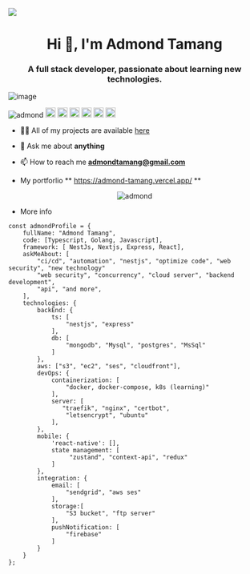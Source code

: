 ![](https://komarev.com/ghpvc/?username=admondtamang)

<h1 align="center">Hi 👋, I'm Admond Tamang </h1>
<h3 align="center"> A full stack developer, passionate about learning new technologies.  </h3>

![image](https://github.com/saadeghi/saadeghi/blob/master/dino.gif)

<p align="left">
<img src="https://komarev.com/ghpvc/?username=admondtamang" alt="admond" />
  <img src="https://img.icons8.com/color/48/000000/git.png" alt="git" width="20" height="20"/> 
  <img src="https://img.icons8.com/color/48/000000/react-native.png" alt="react" width="20" height="20"/> 
  <img src="https://img.icons8.com/color/48/000000/intellij-idea.png" alt="II" width="20" height="20"/> 
  <img src="https://img.icons8.com/color/48/000000/c-sharp-logo.png"  alt="II" width="20" height="20"/>
  <img src="https://img.icons8.com/color/48/000000/azure-1.png" alt="azure" witdth="20" height="20"/>
  <img src="https://img.icons8.com/color/48/000000/nodejs.png" alt="nodejs" width="20" height="20"/></p>

- 👨‍💻 All of my projects are available  [here](https://github.com/admondtamang?tab=repositories)

- 💬 Ask me about **anything**

- 📫 How to reach me **admondtamang@gmail.com**

- My portforlio ** https://admond-tamang.vercel.app/ **

<p align="center"> 
  <img src="https://github-readme-stats.vercel.app/api?username=admondtamang&show_icons=true" alt="admond" />
 </p>

- More info
```
const admondProfile = {
    fullName: "Admond Tamang",
    code: [Typescript, Golang, Javascript],
    framework: [ NestJs, Nextjs, Express, React],
    askMeAbout: [
        "ci/cd", "automation", "nestjs", "optimize code", "web security", "new technology"
        "web security", "concurrency", "cloud server", "backend development",
        "api", "and more",
    ],
    technologies: {
        backEnd: {
            ts: [
                "nestjs", "express"
            ],
            db: [
                "mongodb", "Mysql", "postgres", "MsSql"
            ]
        },
        aws: ["s3", "ec2", "ses", "cloudfront"],
        devOps: {
            containerization: [
                "docker, docker-compose, k8s (learning)"
            ],
            server: [
               "traefik", "nginx", "certbot",
                "letsencrypt", "ubuntu"
            ],
        },
        mobile: {
            'react-native': [],
            state management: [
                 "zustand", "context-api", "redux"
            ]
        },
        integration: {
            email: [
                "sendgrid", "aws ses"
            ],
            storage:[
                "S3 bucket", "ftp server"
            ],
            pushNotification: [
                "firebase"
            ]
        }
    }
};
```
